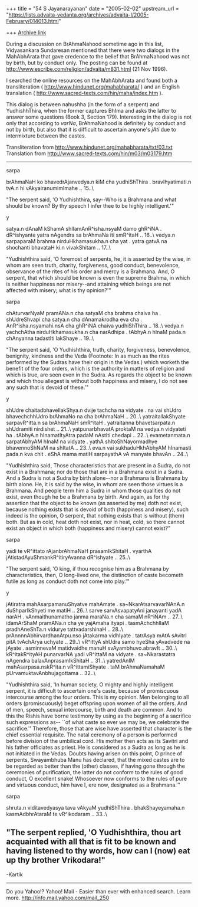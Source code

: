 +++
title = "54 S Jayanarayanan"
date = "2005-02-02"
upstream_url = "https://lists.advaita-vedanta.org/archives/advaita-l/2005-February/014013.html"

+++
[Archive link](https://lists.advaita-vedanta.org/archives/advaita-l/2005-February/014013.html)

During a discussion on BrAhmaNahood sometime ago in this list,
Vidyasankara Sundaresan mentioned that there were two dialogs in
the MahAbhArata that gave credence to the belief that
BrAhmaNahood was not by birth, but by conduct only. The posting
can be found at
http://www.escribe.com/religion/advaita/m831.html (21 Nov 1996).

I searched the online resources on the MahAbhArata and found
both a transliteration ( http://www.hindunet.org/mahabharata/ )
and an English translation (
http://www.sacred-texts.com/hin/maha/index.htm ).

This dialog is between nahushha (in the form of a serpent) and
YudhishhThira, when the former captures BhIma and asks the
latter to answer some questions (Book 3, Section 179).
Interesting in the dialog is not only that according to *varNa*,
BrAhmaNahood is definitely by conduct and not by birth, but also
that it is difficult to ascertain anyone's *jAti* due to
intermixture between the castes.

Transliteration from
http://www.hindunet.org/mahabharata/txt/03.txt
Translation from http://www.sacred-texts.com/hin/m03/m03179.htm

-----------------------------
sarpa

brAhmaNaH ko bhavedrAjanvedya.n kiM cha yudhiShThira . 
bravIhyatimati.n tvA.n hi vAkyairanumimImahe .. 15..\\

"The serpent said, 'O Yudhishthira, say--Who is a Brahmana and
what should be known? By thy speech I infer thee to be highly
intelligent.'"

 y

satya.n dAnaM kShamA shIlamAnR^isha.nsyaM damo ghR^iNA . 
dR^ishyante yatra nAgendra sa brAhmaNa iti smR^itaH .. 16..\\
vedya.n sarpaparaM brahma nirduHkhamasukha.n cha yat . 
yatra gatvA na shochanti bhavataH ki.n vivakShitam .. 17..\\

"Yudhishthira said, 'O foremost of serpents, he, it is asserted
by the wise, in whom are seen truth, charity, forgiveness, good
conduct, benevolence, observance of the rites of his order and
mercy is a Brahmana. And, O serpent, that which should be known
is even the supreme Brahma, in which is neither happiness nor
misery--and attaining which beings are not affected with misery;
what is thy opinion?'"

 sarpa

chAturvarNyaM pramANa.n cha satyaM cha brahma chaiva ha . 
shUdreShvapi cha satya.n cha dAnamakrodha eva cha . 
AnR^isha.nsyamahi.nsA cha ghR^iNA chaiva yudhiShThira .. 18..\\
vedya.n yachchAtha nirduHkhamasukha.n cha narAdhipa . 
tAbhyA.n hInaM pada.n chAnyanna tadastIti lakShaye .. 19..\\

"The serpent said, 'O Yudhishthira, truth, charity, forgiveness,
benevolence, benignity, kindness and the Veda (Footnote: In as
much as the rites performed by the Sudras have their origin in
the Vedas.) which worketh the benefit of the four orders, which
is the authority in matters of religion and which is true, are
seen even in the Sudra. As regards the object to be known and
which thou allegest is without both happiness and misery, I do
not see any such that is devoid of these.'"

 y

shUdre chaitadbhavellakShya.n dvije tachcha na vidyate . 
na vai shUdro bhavechchhUdro brAhmaNo na cha brAhmaNaH .. 20..\\
yatraitallakShyate sarpavR^itta.n sa brAhmaNaH smR^itaH . 
yatraitanna bhavetsarpata.n shUdramiti nirdishet .. 21..\\
yatpunarbhavatA proktaM na vedya.n vidyateti ha . 
tAbhyA.n hInamatItyAtra padaM nAstIti chedapi .. 22..\\
evametanmata.n sarpatAbhyAM hInaM na vidyate . 
yathA shItoShNayormadhye bhavennoShNaM na shItatA .. 23..\\
eva.n vai sukhaduHkhAbhyAM hInamasti pada.n kva chit . 
eShA mama matiH sarpayathA vA manyate bhavAn .. 24..\\

"Yudhishthira said, Those characteristics that are present in a
Sudra, do not exist in a Brahmana; nor do those that are in a
Brahmana exist in a Sudra. And a Sudra is not a Sudra by birth
alone--nor a Brahmana is Brahmana by birth alone. He, it is said
by the wise, in whom are seen those virtues is a Brahmana. And
people term him a Sudra in whom those qualities do not exist,
even though he be a Brahmana by birth. And again, as for thy
assertion that the object to be known (as asserted by me) doth
not exist, because nothing exists that is devoid of both
(happiness and misery), such indeed is the opinion, O serpent,
that nothing exists that is without (them) both. But as in cold,
heat doth not exist, nor in heat, cold, so there cannot exist an
object in which both (happiness and misery) cannot exist?"

 sarpa

yadi te vR^ittato rAjanbrAhmaNaH prasamIkShitaH . 
vyarthA jAtistadAyuShmankR^itiryAvanna dR^ishyate .. 25..\\

"The serpent said, 'O king, if thou recognise him as a Brahmana
by characteristics, then, O long-lived one, the distinction of
caste becometh futile as long as conduct doth not come into
play.'"

 y

jAtiratra mahAsarpamanuShyatve mahAmate . 
sa~NkarAtsarvavarNAnA.n duShparIkShyeti me matiH .. 26..\\
sarve sarvAsvapatyAni janayanti yadA narAH . 
vAnmaithunamatho janma maraNa.n cha samaM nR^iNAm .. 27..\\
idamArShaM pramANa.n cha ye yajAmaha ityapi . 
tasmAchchhIlaM pradhAneShTa.n vidurye tattvadarshinaH .. 28..\\
prAnnnnAbhirvardhanAtpu.nso jAtakarma vidhIyate . 
tatrAsya mAtA sAvitrI pitA tvAchArya uchyate .. 29..\\
vR^ittyA shUdra samo hyeSha yAvadvede na jAyate . 
asminnevaM matidvaidhe manuH svAyambhuvo.abravIt .. 30..\\
kR^itakR^ityAH punarvarNA yadi vR^ittaM na vidyate . 
sa~Nkarastatra nAgendra balavAnprasamIkShitaH .. 31..\\
yatredAnIM mahAsarpasa.nskR^ita.n vR^ittamiShyate . 
taM brAhmaNamahaM pUrvamuktavAnbhujagottama .. 32..\\

"Yudhishthira said, 'In human society, O mighty and highly
intelligent serpent, it is difficult to ascertain one's caste,
because of promiscuous intercourse among the four orders. This
is my opinion. Men belonging to all orders (promiscuously) beget
offspring upon women of all the orders. And of men, speech,
sexual intercourse, birth and death are common. And to this the
Rishis have borne testimony by using as the beginning of a
sacrifice such expressions as-- ``of what caste so ever we may
be, we celebrate the sacrifice.'' Therefore, those that are wise
have asserted that character is the chief essential requisite.
The natal ceremony of a person is performed before division of
the umbilical cord. His mother then acts as its Savitri and his
father officiates as priest. He is considered as a Sudra as long
as he is not initiated in the Vedas. Doubts having arisen on
this point, O prince of serpents, Swayambhuba Manu has declared,
that the mixed castes are to be regarded as better than the
(other) classes, if having gone through the ceremonies of
purification, the latter do not conform to the rules of good
conduct, O excellent snake! Whosoever now conforms to the rules
of pure and virtuous conduct, him have I, ere now, designated as
a Brahmana.'"

 sarpa

shruta.n viditavedyasya tava vAkyaM yudhiShThira . 
bhakShayeyamaha.n kasmAdbhrAtaraM te vR^ikodaram .. 33..\\

"The serpent replied, 'O Yudhishthira, thou art acquainted with
all that is fit to be known and having listened to thy words,
how can I (now) eat up thy brother Vrikodara!"
-----------------------------

-Kartik



__________________________________ 
Do you Yahoo!? 
Yahoo! Mail - Easier than ever with enhanced search. Learn more.
http://info.mail.yahoo.com/mail_250


